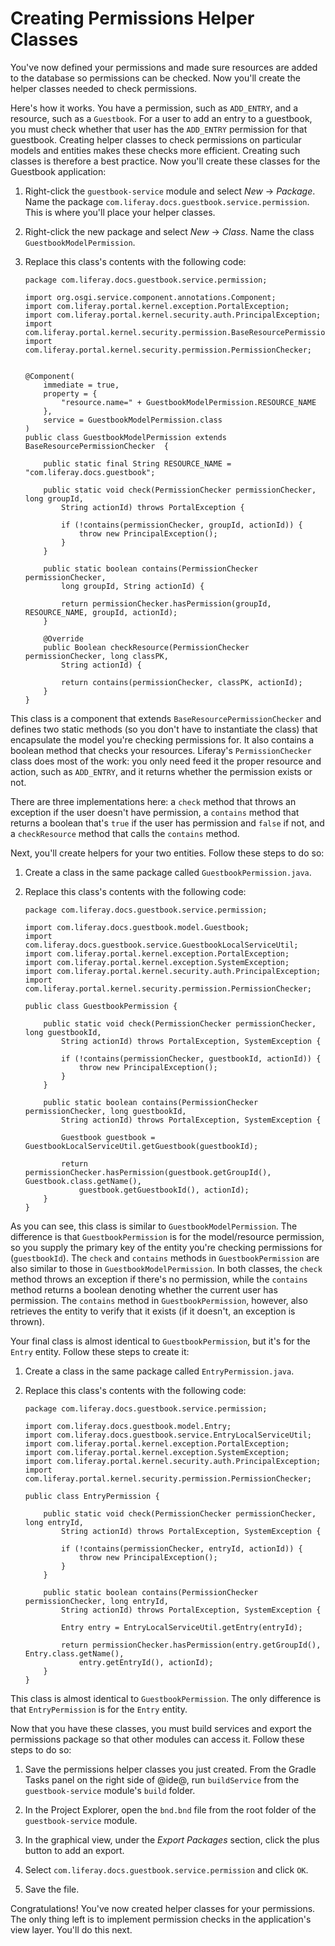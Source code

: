 # Creating Permissions Helper Classes

You've now defined your permissions and made sure resources are added to the 
database so permissions can be checked. Now you'll create the helper classes 
needed to check permissions. 

Here's how it works. You have a permission, such as `ADD_ENTRY`, and a resource,
such as a `Guestbook`. For a user to add an entry to a guestbook, you must check 
whether that user has the `ADD_ENTRY` permission for that guestbook. Creating 
helper classes to check permissions on particular models and entities makes 
these checks more efficient. Creating such classes is therefore a best practice. 
Now you'll create these classes for the Guestbook application: 

1.  Right-click the `guestbook-service` module and select *New* &rarr; 
    *Package*. Name the package `com.liferay.docs.guestbook.service.permission`. 
    This is where you'll place your helper classes. 

2.  Right-click the new package and select *New* &rarr; *Class*. Name the class 
    `GuestbookModelPermission`. 

3.  Replace this class's contents with the following code: 

        package com.liferay.docs.guestbook.service.permission;
        
        import org.osgi.service.component.annotations.Component;
        import com.liferay.portal.kernel.exception.PortalException;
        import com.liferay.portal.kernel.security.auth.PrincipalException;
        import com.liferay.portal.kernel.security.permission.BaseResourcePermissionChecker;
        import com.liferay.portal.kernel.security.permission.PermissionChecker;


        @Component(
            immediate = true,
            property = {
                "resource.name=" + GuestbookModelPermission.RESOURCE_NAME
            },
            service = GuestbookModelPermission.class
        )
        public class GuestbookModelPermission extends BaseResourcePermissionChecker  {

            public static final String RESOURCE_NAME = "com.liferay.docs.guestbook";

            public static void check(PermissionChecker permissionChecker, long groupId,
                String actionId) throws PortalException {

                if (!contains(permissionChecker, groupId, actionId)) {
                    throw new PrincipalException();
                }
            }

            public static boolean contains(PermissionChecker permissionChecker,
                long groupId, String actionId) {

                return permissionChecker.hasPermission(groupId, RESOURCE_NAME, groupId, actionId);
            }

            @Override
            public Boolean checkResource(PermissionChecker permissionChecker, long classPK, 
                String actionId) {

                return contains(permissionChecker, classPK, actionId);
            }
        }

This class is a component that extends `BaseResourcePermissionChecker` and 
defines two static methods (so you don't have to instantiate the class) that 
encapsulate the model you're checking permissions for. It also contains a 
boolean method that checks your resources. Liferay's `PermissionChecker` class 
does most of the work: you only need feed it the proper resource and action, 
such as `ADD_ENTRY`, and it returns whether the permission exists or not. 

There are three implementations here: a `check` method that throws an exception 
if the user doesn't have permission, a `contains` method that returns a boolean 
that's `true` if the user has permission and `false` if not, and a 
`checkResource` method that calls the `contains` method. 

Next, you'll create helpers for your two entities. Follow these steps to do so: 

1.  Create a class in the same package called `GuestbookPermission.java`. 

2.  Replace this class's contents with the following code: 

        package com.liferay.docs.guestbook.service.permission;

        import com.liferay.docs.guestbook.model.Guestbook;
        import com.liferay.docs.guestbook.service.GuestbookLocalServiceUtil;
        import com.liferay.portal.kernel.exception.PortalException;
        import com.liferay.portal.kernel.exception.SystemException;
        import com.liferay.portal.kernel.security.auth.PrincipalException;
        import com.liferay.portal.kernel.security.permission.PermissionChecker;

        public class GuestbookPermission {

            public static void check(PermissionChecker permissionChecker, long guestbookId, 
                String actionId) throws PortalException, SystemException {

                if (!contains(permissionChecker, guestbookId, actionId)) {
                    throw new PrincipalException();
                }
            }

            public static boolean contains(PermissionChecker permissionChecker, long guestbookId, 
                String actionId) throws PortalException, SystemException {

                Guestbook guestbook = GuestbookLocalServiceUtil.getGuestbook(guestbookId);

                return permissionChecker.hasPermission(guestbook.getGroupId(), Guestbook.class.getName(), 
                    guestbook.getGuestbookId(), actionId);
            }
        }

As you can see, this class is similar to `GuestbookModelPermission`. The 
difference is that `GuestbookPermission` is for the model/resource permission, 
so you supply the primary key of the entity you're checking permissions for 
(`guestbookId`). The `check` and `contains` methods in `GuestbookPermission` are 
also similar to those in `GuestbookModelPermission`. In both classes, the 
`check` method throws an exception if there's no permission, while the 
`contains` method returns a boolean denoting whether the current user has 
permission. The `contains` method in `GuestbookPermission`, however, also 
retrieves the entity to verify that it exists (if it doesn't, an exception is 
thrown). 

Your final class is almost identical to `GuestbookPermission`, but it's for the 
`Entry` entity. Follow these steps to create it: 

1.  Create a class in the same package called `EntryPermission.java`. 

2.  Replace this class's contents with the following code: 

        package com.liferay.docs.guestbook.service.permission;

        import com.liferay.docs.guestbook.model.Entry;
        import com.liferay.docs.guestbook.service.EntryLocalServiceUtil;
        import com.liferay.portal.kernel.exception.PortalException;
        import com.liferay.portal.kernel.exception.SystemException;
        import com.liferay.portal.kernel.security.auth.PrincipalException;
        import com.liferay.portal.kernel.security.permission.PermissionChecker;

        public class EntryPermission {

            public static void check(PermissionChecker permissionChecker, long entryId, 
                String actionId) throws PortalException, SystemException {

                if (!contains(permissionChecker, entryId, actionId)) {
                    throw new PrincipalException();
                }
            }

            public static boolean contains(PermissionChecker permissionChecker, long entryId, 
                String actionId) throws PortalException, SystemException {

                Entry entry = EntryLocalServiceUtil.getEntry(entryId);

                return permissionChecker.hasPermission(entry.getGroupId(), Entry.class.getName(), 
                    entry.getEntryId(), actionId);
            }
        }

This class is almost identical to `GuestbookPermission`. The only difference is 
that `EntryPermission` is for the `Entry` entity. 

Now that you have these classes, you must build services and export the 
permissions package so that other modules can access it. Follow these steps to 
do so: 

1.  Save the permissions helper classes you just created. From the Gradle Tasks 
    panel on the right side of @ide@, run `buildService` from the 
    `guestbook-service` module's `build` folder. 

2.  In the Project Explorer, open the `bnd.bnd` file from the root folder of the 
    `guestbook-service` module.

3.  In the graphical view, under the *Export Packages* section, click the plus 
    button to add an export. 

4.  Select `com.liferay.docs.guestbook.service.permission` and click `OK`.

5.  Save the file.

Congratulations! You've now created helper classes for your permissions. The 
only thing left is to implement permission checks in the application's view 
layer. You'll do this next. 
